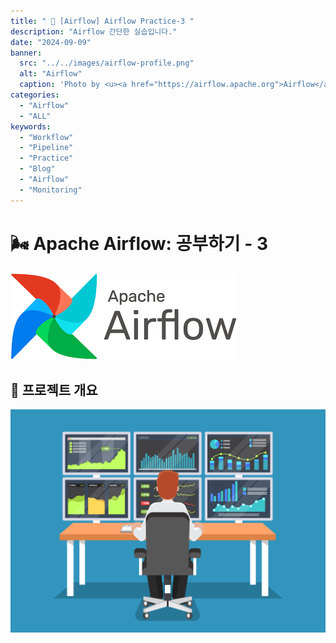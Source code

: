 ```yaml
---
title: " 🌟 [Airflow] Airflow Practice-3 "
description: "Airflow 간단한 실습입니다."
date: "2024-09-09"
banner:
  src: "../../images/airflow-profile.png"
  alt: "Airflow"
  caption: 'Photo by <u><a href="https://airflow.apache.org">Airflow</a></u>'
categories:
  - "Airflow"
  - "ALL"
keywords:
  - "Workflow"
  - "Pipeline"
  - "Practice"
  - "Blog"
  - "Airflow"
  - "Monitoring"
---
```


# 🌬️ Apache Airflow: 공부하기 - 3

![Airflow](https://raw.githubusercontent.com/jms0522/jms0522.github.io/main/content/images/airflow-profile.png)



## 🌟 프로젝트 개요

<img src="https://raw.githubusercontent.com/jms0522/jms0522.github.io/main/content/images/airflow-ing/monitoring.png" alt="monitoring" width="600" />

